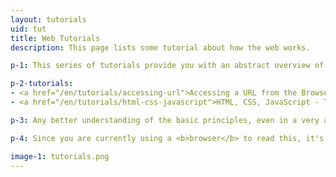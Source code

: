 ```yaml
---
layout: tutorials
uid: tut
title: Web Tutorials
description: This page lists some tutorial about how the web works.

p-1: This series of tutorials provide you with an abstract overview of what happens when you use your browser to visit a website. They will help you appreciate web technology and understand what is going on during your, probably daily, online activities.

p-2-tutorials: 
- <a href="/en/tutorials/accessing-url">Accessing a URL from the Browser</a>
- <a href="/en/tutorials/html-css-javascript">HTML, CSS, JavaScript - The Frontend Building Blocks</a>

p-3: Any better understanding of the basic principles, even in a very abstract way, will make it easier for you to work in web projects and talk to web developers. The tutorials avoid going down any rabbit holes of complexity. While they encourage you to be aware of the complexity, they also encourage you to ignore the details for now.

p-4: Since you are currently using a <b>browser</b> to read this, it's assumed you know what a browser is. Since you used a <b>URL</b> to access this page or a search engine to find this page, it' assumed you know what a URL is. It is also assumed you know that a <b>server</b> is a computer running a software so other computers can communicate with it over a network (the internet in our case).

image-1: tutorials.png
---
```

